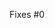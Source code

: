 <!-- Please assign @lukasbach to this PR. Otherwise I might miss it. -->

Fixes #0 <!-- Replace with Issue number -->

